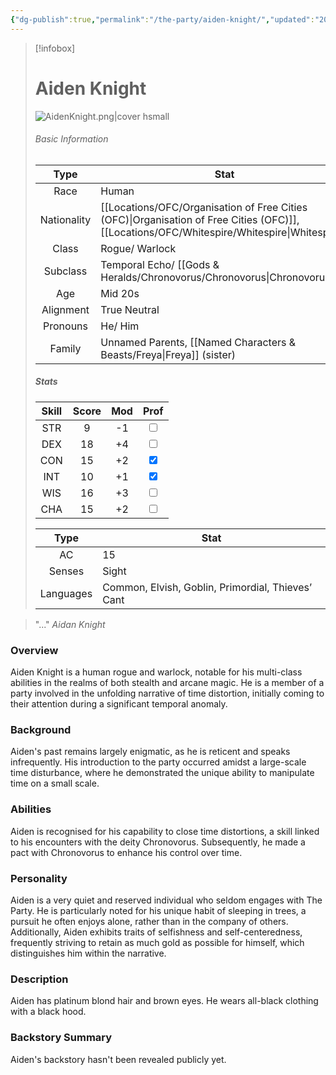```yaml
---
{"dg-publish":true,"permalink":"/the-party/aiden-knight/","updated":"2025-03-09T16:48:04.014+00:00"}
---
```




> [!infobox]
> 
> # Aiden Knight
> ![AidenKnight.png|cover hsmall](/img/user/Admin/Attachments/AidenKnight.png)
> ###### Basic Information
> 
>  Type | Stat |
> :----: | --- |
>  Race | Human |
>  Nationality | [[Locations/OFC/Organisation of Free Cities (OFC)\|Organisation of Free Cities (OFC)]], [[Locations/OFC/Whitespire/Whitespire\|Whitespire]] |
>  Class | Rogue/ Warlock |
>  Subclass | Temporal Echo/ [[Gods & Heralds/Chronovorus/Chronovorus\|Chronovorus]] |
>  Age | Mid 20s |
>  Alignment | True Neutral |
>  Pronouns | He/ Him |
>  Family | Unnamed Parents, [[Named Characters & Beasts/Freya\|Freya]] (sister) |
>  ##### Stats
> Skill | Score | Mod | Prof |
> :---: | :---: | :---: | :---: |
>  STR | 9 | -1 | <input type="checkbox" unchecked> |
>  DEX | 18 | +4 |  <input type="checkbox" unchecked> |
>  CON | 15 | +2 | <input type="checkbox" checked> |
>  INT | 10 | +1 | <input type="checkbox" checked>|
>  WIS | 16 | +3 | <input type="checkbox" unchecked> |
>  CHA | 15 | +2 | <input type="checkbox" unchecked> |
>  
>  
>Type | Stat |
>:---: | --- |
>AC | 15 |
>Senses | Sight|
>Languages | Common, Elvish, Goblin, Primordial, Thieves’ Cant|

 > "..."  <cite>Aidan Knight</cite>

### Overview
Aiden Knight is a human rogue and warlock, notable for his multi-class abilities in the realms of both stealth and arcane magic. He is a member of a party involved in the unfolding narrative of time distortion, initially coming to their attention during a significant temporal anomaly.  
  
### Background  
Aiden's past remains largely enigmatic, as he is reticent and speaks infrequently. His introduction to the party occurred amidst a large-scale time disturbance, where he demonstrated the unique ability to manipulate time on a small scale.  
  
### Abilities  
Aiden is recognised for his capability to close time distortions, a skill linked to his encounters with the deity Chronovorus. Subsequently, he made a pact with Chronovorus to enhance his control over time.  

### Personality
Aiden is a very quiet and reserved individual who seldom engages with The Party. He is particularly noted for his unique habit of sleeping in trees, a pursuit he often enjoys alone, rather than in the company of others. Additionally, Aiden exhibits traits of selfishness and self-centeredness, frequently striving to retain as much gold as possible for himself, which distinguishes him within the narrative. 

### Description
Aiden has platinum blond hair and brown eyes. He wears all-black clothing with a black hood. 

### Backstory Summary
Aiden's backstory hasn't been revealed publicly yet. 